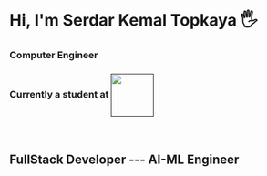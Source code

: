 <h1>Hi, I'm Serdar Kemal Topkaya 🖐</h1>
<h3>Computer Engineer</h3>
<h3>Currently a student at <a href="" target="_blank"><img align="center" src="https://github.com/user-attachments/assets/db7d023a-d312-4490-b115-21f0b0ec9e76"
                                                           width= "75px"/></a></h3>
<br>


<h2>FullStack Developer --- AI-ML Engineer</h2>

